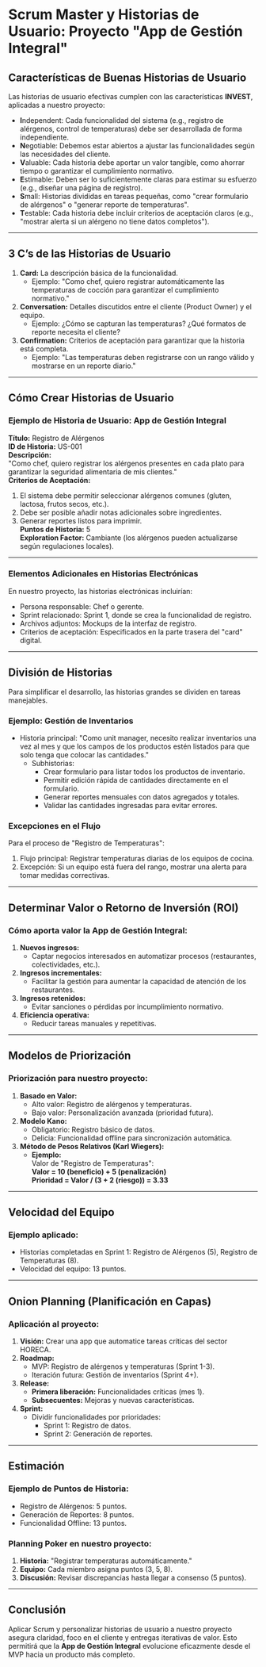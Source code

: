 # Scrum Master y Historias de Usuario: Proyecto "App de Gestión Integral"

## **Características de Buenas Historias de Usuario**
Las historias de usuario efectivas cumplen con las características **INVEST**, aplicadas a nuestro proyecto:
- **I**ndependent: Cada funcionalidad del sistema (e.g., registro de alérgenos, control de temperaturas) debe ser desarrollada de forma independiente.
- **N**egotiable: Debemos estar abiertos a ajustar las funcionalidades según las necesidades del cliente.
- **V**aluable: Cada historia debe aportar un valor tangible, como ahorrar tiempo o garantizar el cumplimiento normativo.
- **E**stimable: Deben ser lo suficientemente claras para estimar su esfuerzo (e.g., diseñar una página de registro).
- **S**mall: Historias divididas en tareas pequeñas, como "crear formulario de alérgenos" o "generar reporte de temperaturas".
- **T**estable: Cada historia debe incluir criterios de aceptación claros (e.g., "mostrar alerta si un alérgeno no tiene datos completos").

---

## **3 C’s de las Historias de Usuario**
1. **Card:** La descripción básica de la funcionalidad.
   - Ejemplo: "Como chef, quiero registrar automáticamente las temperaturas de cocción para garantizar el cumplimiento normativo."
2. **Conversation:** Detalles discutidos entre el cliente (Product Owner) y el equipo.
   - Ejemplo: ¿Cómo se capturan las temperaturas? ¿Qué formatos de reporte necesita el cliente?
3. **Confirmation:** Criterios de aceptación para garantizar que la historia está completa.
   - Ejemplo: "Las temperaturas deben registrarse con un rango válido y mostrarse en un reporte diario."

---

## **Cómo Crear Historias de Usuario**
### Ejemplo de Historia de Usuario: App de Gestión Integral
**Título:** Registro de Alérgenos  
**ID de Historia:** US-001  
**Descripción:**  
"Como chef, quiero registrar los alérgenos presentes en cada plato para garantizar la seguridad alimentaria de mis clientes."  
**Criterios de Aceptación:**  
1. El sistema debe permitir seleccionar alérgenos comunes (gluten, lactosa, frutos secos, etc.).
2. Debe ser posible añadir notas adicionales sobre ingredientes.
3. Generar reportes listos para imprimir.  
**Puntos de Historia:** 5  
**Exploration Factor:** Cambiante (los alérgenos pueden actualizarse según regulaciones locales).  

---

### **Elementos Adicionales en Historias Electrónicas**
En nuestro proyecto, las historias electrónicas incluirían:
- Persona responsable: Chef o gerente.
- Sprint relacionado: Sprint 1, donde se crea la funcionalidad de registro.
- Archivos adjuntos: Mockups de la interfaz de registro.
- Criterios de aceptación: Especificados en la parte trasera del "card" digital.

---

## **División de Historias**
Para simplificar el desarrollo, las historias grandes se dividen en tareas manejables.

### **Ejemplo: Gestión de Inventarios**
- Historia principal: "Como unit manager, necesito realizar inventarios una vez al mes y que los campos de los productos estén listados para que solo tenga que colocar las cantidades."
  - Subhistorias:
    - Crear formulario para listar todos los productos de inventario.
    - Permitir edición rápida de cantidades directamente en el formulario.
    - Generar reportes mensuales con datos agregados y totales.
    - Validar las cantidades ingresadas para evitar errores.

### **Excepciones en el Flujo**
Para el proceso de "Registro de Temperaturas":
1. Flujo principal: Registrar temperaturas diarias de los equipos de cocina.
2. Excepción: Si un equipo está fuera del rango, mostrar una alerta para tomar medidas correctivas.

---

## **Determinar Valor o Retorno de Inversión (ROI)**
### Cómo aporta valor la **App de Gestión Integral**:
1. **Nuevos ingresos:** 
   - Captar negocios interesados en automatizar procesos (restaurantes, colectividades, etc.).
2. **Ingresos incrementales:**
   - Facilitar la gestión para aumentar la capacidad de atención de los restaurantes.
3. **Ingresos retenidos:**
   - Evitar sanciones o pérdidas por incumplimiento normativo.
4. **Eficiencia operativa:**
   - Reducir tareas manuales y repetitivas.

---

## **Modelos de Priorización**
### Priorización para nuestro proyecto:
1. **Basado en Valor:**
   - Alto valor: Registro de alérgenos y temperaturas.
   - Bajo valor: Personalización avanzada (prioridad futura).
2. **Modelo Kano:**
   - Obligatorio: Registro básico de datos.
   - Delicia: Funcionalidad offline para sincronización automática.
3. **Método de Pesos Relativos (Karl Wiegers):**
   - **Ejemplo:**  
     Valor de "Registro de Temperaturas":  
     **Valor = 10 (beneficio) + 5 (penalización)**  
     **Prioridad = Valor / (3 + 2 (riesgo)) = 3.33**

---

## **Velocidad del Equipo**
### Ejemplo aplicado:
- Historias completadas en Sprint 1: Registro de Alérgenos (5), Registro de Temperaturas (8).
- Velocidad del equipo: 13 puntos.

---

## **Onion Planning (Planificación en Capas)**
### Aplicación al proyecto:
1. **Visión:** Crear una app que automatice tareas críticas del sector HORECA.
2. **Roadmap:**  
   - MVP: Registro de alérgenos y temperaturas (Sprint 1-3).
   - Iteración futura: Gestión de inventarios (Sprint 4+).
3. **Release:**  
   - **Primera liberación:** Funcionalidades críticas (mes 1).
   - **Subsecuentes:** Mejoras y nuevas características.
4. **Sprint:**  
   - Dividir funcionalidades por prioridades:
     - Sprint 1: Registro de datos.
     - Sprint 2: Generación de reportes.

---

## **Estimación**
### Ejemplo de Puntos de Historia:
- Registro de Alérgenos: 5 puntos.
- Generación de Reportes: 8 puntos.
- Funcionalidad Offline: 13 puntos.

### Planning Poker en nuestro proyecto:
1. **Historia:** "Registrar temperaturas automáticamente."
2. **Equipo:** Cada miembro asigna puntos (3, 5, 8).
3. **Discusión:** Revisar discrepancias hasta llegar a consenso (5 puntos).

---

## **Conclusión**
Aplicar Scrum y personalizar historias de usuario a nuestro proyecto asegura claridad, foco en el cliente y entregas iterativas de valor. Esto permitirá que la **App de Gestión Integral** evolucione eficazmente desde el MVP hacia un producto más completo. 
